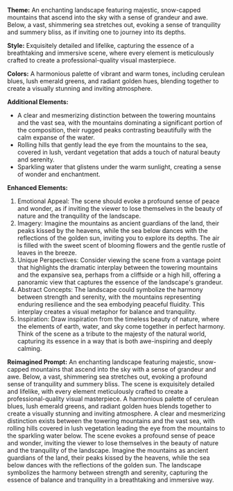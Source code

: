 **Theme:**
An enchanting landscape featuring majestic, snow-capped mountains that ascend into the sky with a sense of grandeur and awe. Below, a vast, shimmering sea stretches out, evoking a sense of tranquility and summery bliss, as if inviting one to journey into its depths.

**Style:**
Exquisitely detailed and lifelike, capturing the essence of a breathtaking and immersive scene, where every element is meticulously crafted to create a professional-quality visual masterpiece.

**Colors:**
A harmonious palette of vibrant and warm tones, including cerulean blues, lush emerald greens, and radiant golden hues, blending together to create a visually stunning and inviting atmosphere.

**Additional Elements:**
- A clear and mesmerizing distinction between the towering mountains and the vast sea, with the mountains dominating a significant portion of the composition, their rugged peaks contrasting beautifully with the calm expanse of the water.
- Rolling hills that gently lead the eye from the mountains to the sea, covered in lush, verdant vegetation that adds a touch of natural beauty and serenity.
- Sparkling water that glistens under the warm sunlight, creating a sense of wonder and enchantment.

**Enhanced Elements:**
1. Emotional Appeal: The scene should evoke a profound sense of peace and wonder, as if inviting the viewer to lose themselves in the beauty of nature and the tranquility of the landscape.
2. Imagery: Imagine the mountains as ancient guardians of the land, their peaks kissed by the heavens, while the sea below dances with the reflections of the golden sun, inviting you to explore its depths. The air is filled with the sweet scent of blooming flowers and the gentle rustle of leaves in the breeze.
3. Unique Perspectives: Consider viewing the scene from a vantage point that highlights the dramatic interplay between the towering mountains and the expansive sea, perhaps from a cliffside or a high hill, offering a panoramic view that captures the essence of the landscape's grandeur.
4. Abstract Concepts: The landscape could symbolize the harmony between strength and serenity, with the mountains representing enduring resilience and the sea embodying peaceful fluidity. This interplay creates a visual metaphor for balance and tranquility.
5. Inspiration: Draw inspiration from the timeless beauty of nature, where the elements of earth, water, and sky come together in perfect harmony. Think of the scene as a tribute to the majesty of the natural world, capturing its essence in a way that is both awe-inspiring and deeply calming.

**Reimagined Prompt:**
An enchanting landscape featuring majestic, snow-capped mountains that ascend into the sky with a sense of grandeur and awe. Below, a vast, shimmering sea stretches out, evoking a profound sense of tranquility and summery bliss. The scene is exquisitely detailed and lifelike, with every element meticulously crafted to create a professional-quality visual masterpiece. A harmonious palette of cerulean blues, lush emerald greens, and radiant golden hues blends together to create a visually stunning and inviting atmosphere. A clear and mesmerizing distinction exists between the towering mountains and the vast sea, with rolling hills covered in lush vegetation leading the eye from the mountains to the sparkling water below. The scene evokes a profound sense of peace and wonder, inviting the viewer to lose themselves in the beauty of nature and the tranquility of the landscape. Imagine the mountains as ancient guardians of the land, their peaks kissed by the heavens, while the sea below dances with the reflections of the golden sun. The landscape symbolizes the harmony between strength and serenity, capturing the essence of balance and tranquility in a breathtaking and immersive way.